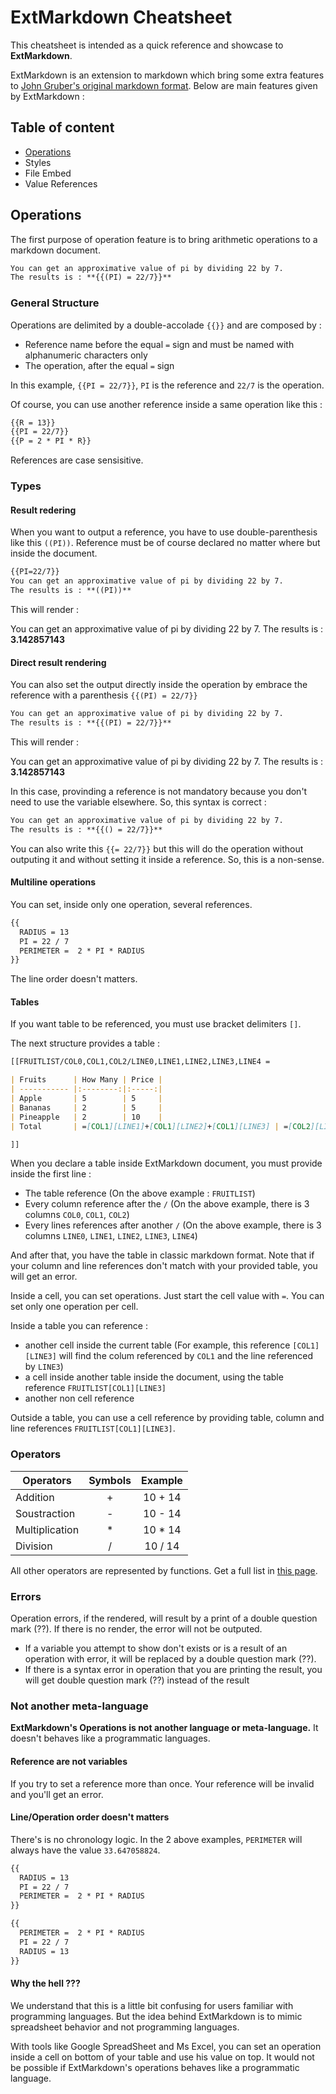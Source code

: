 # ExtMarkdown Cheatsheet

This cheatsheet is intended as a quick reference and showcase to **ExtMarkdown**.

ExtMarkdown is an extension to markdown which bring some extra features to [John Gruber's original markdown format](http://daringfireball.net/projects/markdown/). Below are main features given by ExtMarkdown :

## Table of content

- [Operations](Operations)
- Styles
- File Embed
- Value References

## Operations

The first purpose of operation feature is to bring arithmetic operations to a markdown document.

```markdown
You can get an approximative value of pi by dividing 22 by 7.
The results is : **{{(PI) = 22/7}}**
```

### General Structure

Operations are delimited by a double-accolade `{{}}` and are composed by :

- Reference name before the equal `=` sign and must be named with alphanumeric characters only
- The operation, after the equal `=` sign

In this example, `{{PI = 22/7}}`, `PI` is the reference and `22/7` is the operation.

Of course, you can use another reference inside a same operation like this :

```markdown
{{R = 13}}
{{PI = 22/7}}
{{P = 2 * PI * R}}
```

References are case sensisitive.

### Types

#### Result redering

When you want to output a reference, you have to use double-parenthesis like this `((PI))`. Reference must be of course declared no matter where but inside the document.

```markdown
{{PI=22/7}}
You can get an approximative value of pi by dividing 22 by 7.
The results is : **((PI))**
```
This will render :

You can get an approximative value of pi by dividing 22 by 7.
The results is : **3.142857143**

#### Direct result rendering

You can also set the output directly inside the operation by embrace the reference with a parenthesis `{{(PI) = 22/7}}`

```markdown
You can get an approximative value of pi by dividing 22 by 7.
The results is : **{{(PI) = 22/7}}**
```
This will render :

You can get an approximative value of pi by dividing 22 by 7.
The results is : **3.142857143**

In this case, provinding a reference is not mandatory because you don't need to use the variable elsewhere. So, this syntax is correct :

```markdown
You can get an approximative value of pi by dividing 22 by 7.
The results is : **{{() = 22/7}}**
```

You can also write this `{{= 22/7}}` but this will do the operation without outputing it and without setting it inside a reference. So, this is a non-sense.

#### Multiline operations

You can set, inside only one operation, several references.

```markdown
{{
  RADIUS = 13
  PI = 22 / 7
  PERIMETER =  2 * PI * RADIUS
}}
```

The line order doesn't matters.

#### Tables

If you want table to be referenced, you must use bracket delimiters `[]`.

The next structure provides a table :

```markdown
[[FRUITLIST/COL0,COL1,COL2/LINE0,LINE1,LINE2,LINE3,LINE4 =

| Fruits      | How Many | Price |
| ----------- |:--------:|:-----:|
| Apple       | 5        | 5     |
| Bananas     | 2        | 5     |
| Pineapple   | 2        | 10    |
| Total       | =[COL1][LINE1]+[COL1][LINE2]+[COL1][LINE3] | =[COL2][LINE1]+[COL2][LINE2]+[COL2][LINE3] |

]]
```

When you declare a table inside ExtMarkdown document, you must provide inside the first line :

- The table reference (On the above example : `FRUITLIST`)
- Every column reference after the `/` (On the above example, there is 3 columns `COL0`, `COL1`, `COL2`)
- Every lines references after another `/` (On the above example, there is 3 columns `LINE0`, `LINE1`, `LINE2`, `LINE3`, `LINE4`)

And after that, you have the table in classic markdown format.
Note that if your column and line references don't match with your provided table, you will get an error.

Inside a cell, you can set operations. Just start the cell value with `=`. You can set only one operation per cell.

Inside a table you can reference :

- another cell inside the current table (For example, this reference `[COL1][LINE3]` will find the colum referenced by `COL1` and the line referenced by `LINE3`)
- a cell inside another table inside the document, using the table reference `FRUITLIST[COL1][LINE3]`
- another non cell reference

Outside a table, you can use a cell reference by providing table, column and line references `FRUITLIST[COL1][LINE3]`.

### Operators

| Operators      | Symbols | Example |
| -------------- |:-------:|:-------:|
| Addition       | +       | 10 + 14 |
| Soustraction   | -       | 10 - 14 |
| Multiplication | *       | 10 * 14 |
| Division       | /       | 10 / 14 |

All other operators are represented by functions. Get a full list in [this page](Defined-Functions).

### Errors

Operation errors, if the rendered, will result by a print of a double question mark (??). If there is no render, the error will not be outputed.

- If a variable you attempt to show don't exists or is a result of an operation with error, it will be replaced by a double question mark (??).
- If there is a syntax error in operation that you are printing the result, you will get double question mark (??) instead of the result

### Not another meta-language

**ExtMarkdown's Operations is not another language or meta-language.** It doesn't behaves like a programmatic languages.

#### Reference are not variables

If you try to set a reference more than once. Your reference will be invalid and you'll get an error.

#### Line/Operation order doesn't matters

There's is no chronology logic. In the 2 above examples, `PERIMETER` will always have the value `33.647058824`.

```markdown
{{
  RADIUS = 13
  PI = 22 / 7
  PERIMETER =  2 * PI * RADIUS
}}
```

```markdown
{{
  PERIMETER =  2 * PI * RADIUS
  PI = 22 / 7
  RADIUS = 13
}}
```

#### Why the hell ???

We understand that this is a little bit confusing for users familiar with programming languages. But the idea behind ExtMarkdown is to mimic spreadsheet behavior and not programming languages.

With tools like Google SpreadSheet and Ms Excel, you can set an operation inside a cell on bottom of your table and use his value on top. It would not be possible if ExtMarkdown's operations behaves like a programmatic language.
